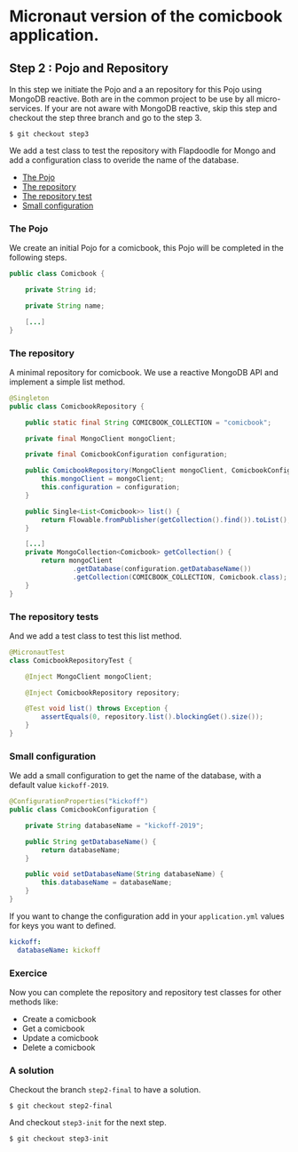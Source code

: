 # Micronaut version of the comicbook application.

## Step 2 : Pojo and Repository

In this step we initiate the Pojo and a an repository for this Pojo using MongoDB reactive. Both are in the common project to be use by all micro-services. If your are not aware with MongoDB reactive, skip this step and checkout the step three branch and go to the step 3. 

```shell
$ git checkout step3
```

We add a test class to test the repository with Flapdoodle for Mongo and add a configuration class to overide the name of the database. 

* [The Pojo](#the-pojo)
* [The repository](#the-repository)
* [The repository test](#the-repository-test)
* [Small configuration](#small-configuration)

### The Pojo

We create an initial Pojo for a comicbook, this Pojo will be completed in the following steps.

```java
public class Comicbook {

    private String id;

    private String name;

    [...]
}
```

### The repository

A minimal repository for comicbook. We use a reactive MongoDB API and implement a simple list method.

```java
@Singleton
public class ComicbookRepository {

    public static final String COMICBOOK_COLLECTION = "comicbook";

    private final MongoClient mongoClient;

    private final ComicbookConfiguration configuration;

    public ComicbookRepository(MongoClient mongoClient, ComicbookConfiguration configuration) {
        this.mongoClient = mongoClient;
        this.configuration = configuration;
    }

    public Single<List<Comicbook>> list() {
        return Flowable.fromPublisher(getCollection().find()).toList();
    }

    [...]
    private MongoCollection<Comicbook> getCollection() {
        return mongoClient
                .getDatabase(configuration.getDatabaseName())
                .getCollection(COMICBOOK_COLLECTION, Comicbook.class);
    }
}
```

### The repository tests

And we add a test class to test this list method.

```java
@MicronautTest
class ComicbookRepositoryTest {

    @Inject MongoClient mongoClient;

    @Inject ComicbookRepository repository;

    @Test void list() throws Exception {
        assertEquals(0, repository.list().blockingGet().size());
    }
}
```

### Small configuration

We add a small configuration to get the name of the database, with a default value `kickoff-2019`.

```java
@ConfigurationProperties("kickoff")
public class ComicbookConfiguration {

    private String databaseName = "kickoff-2019";

    public String getDatabaseName() {
        return databaseName;
    }

    public void setDatabaseName(String databaseName) {
        this.databaseName = databaseName;
    }
}
```

If you want to change the configuration add in your `application.yml` values for keys you want to defined.

```yaml
kickoff:
  databaseName: kickoff
```

### Exercice

Now you can complete the repository and repository test classes for other methods like:
* Create a comicbook
* Get a comicbook
* Update a comicbook
* Delete a comicbook

### A solution

Checkout the branch `step2-final` to have a solution.

```shell
$ git checkout step2-final
```

And checkout `step3-init` for the next step.

```shell
$ git checkout step3-init
```
